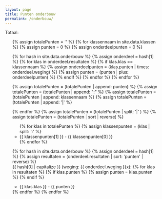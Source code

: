 ```yaml
---
layout: page
title: Punten onderbouw
permalink: /onderbouw/
---
```

Totaal: 
<ul>
{% assign totalePunten = '' %}
{% for klassennaam in site.data.klassen %}
  {% assign punten = 0 %}
  {% assign onderdeelpunten = 0 %}

  {% for hash in site.data.onderbouw %}
    {% assign onderdeel = hash[1] %}
    {% for klas in onderdeel.resultaten %}
	  {% if klas.klas == klassennaam %}
	    {% assign onderdeelpunten = (klas.punten | times: onderdeel.weging) %}
	    {% assign punten = (punten | plus: onderdeelpunten) %}
	  {% endif %}
    {% endfor %}
  {% endfor %}

  {% assign totalePunten = (totalePunten | append: punten) %}
  {% assign totalePunten = (totalePunten | append: ":" %}
  {% assign totalePunten = (totalePunten | append: klassennaam %}
  {% assign totalePunten = (totalePunten | append: '|' %}

{% endfor %}
{% assign totalePunten = (totalePunten | split: '|' ) %}
{% assign totalePunten = (totalePunten | sort | reverse) %}


<ul>
{% for klas in totalePunten %}
  {% assign klassenpunten = (klas | split: ':' %}
  <li> {{ klassenpunten[1] }} - {{ klassenpunten[0] }} </li>
{% endfor %}
</ul>

{% for hash in site.data.onderbouw %}
{% assign onderdeel = hash[1] %}
{% assign resultaten = (onderdeel.resultaten | sort: 'punten' | reverse) %}
  <br>
  {{ hash[0] | capitalize }} (weging: {{ onderdeel.weging }}x):
  {% for klas in resultaten %}
    {% if klas.punten %}
	  {% assign punten = klas.punten %}
	{% endif %}
    <ul>
    <li> {{ klas.klas }} - {{ punten }} </li>
    </ul>
  {% endfor %}
{% endfor %}

